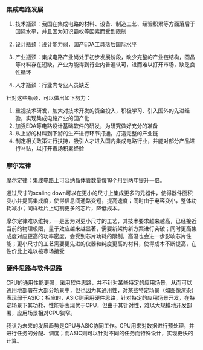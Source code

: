 ### 集成电路发展

1. 技术瓶颈：我国在集成电路的材料、设备、制造工艺、经验积累等方面落后于国际水平，并且因为知识霸权等因素而受到限制

2. 设计瓶颈：设计能力弱，国产EDA工具落后国际水平
3. 产业瓶颈：集成电路产业尚处于初步发展阶段，缺少完整的产业链结构，圆晶等材料存在短缺，产业为能得到行业内普遍认可，进而难以打开市场，缺乏良性循环
4. 人才瓶颈：行业内专业人员缺乏

针对这些瓶颈，可以做出如下努力：

1. 重视技术研发，加大对技术开发的资金投入，积极学习、引入国外的先进经验，实现集成电路产业的国产化
2. 加强EDA等电路设计基础软件的研发，为研究做好充分的准备
3. 从上游的材料到下游的生产进行环节打通，打造完整的产业链
4. 制定相关政策进行扶持，吸引人才进入国内集成电路行业，并能对部分产品进行补贴，以打开市场积累经验



### 摩尔定律

摩尔定律：集成电路上可容纳晶体管数量每18个月到两年提升一倍。

通过尺寸的scaling down可以在更小的尺寸上集成更多的元器件，使得器件面积变小并提高集成度，使得信息间通路变短，提高速度；同时由于电容变小，整体功耗减小；同样硅片上切割更多的芯片，降低成本。

摩尔定律难以维持，一是因为对更小尺寸的工艺，其技术要求越来越高，已经接近当前的物理极限，量子效应越来越显著，需要新架构新方案进行突破；同时更高集成度对应更高的功率密度，会受到芯片功耗的限制，高温也会进一步影响芯片性能；更小尺寸的工艺需要更先进的仪器和纯度更高的材料，使得成本不断提高，在性价比上难以被市场接受

### 硬件思路与软件思路

CPU的通用性能更强，采用软件思路，并不针对某些特定的应用场景，从而可以通用地部署在大部分场景中，但也因为其通用性，对某些特定场景（如图像渲染）表现弱于ASIC；相应的，ASIC则采用硬件思路，针对特定的应用场景开发，在特定场景下其功耗、性能等表现优于CPU，但由于其针对性，难以大规模地开发部署，应用场景相对CPU狭窄。

我认为未来的发展趋势是CPU与ASIC协同工作。CPU用来对数据进行预处理，并进行任务的分配、调度；而ASIC则可以针对不同的任务而特殊设计，实现更快的计算。


